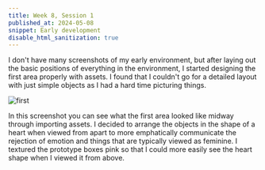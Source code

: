 ```yaml
---
title: Week 8, Session 1
published_at: 2024-05-08
snippet: Early development
disable_html_sanitization: true
---
```




I don't have many screenshots of my early environment, but after laying out the basic positions of everything in the environment, I started designing the first area properly with assets. I found that I couldn't go for a detailed layout with just simple objects as I had a hard time picturing things. 

![first](/at3/first.png)

In this screenshot you can see what the first area looked like midway through importing assets. I decided to arrange the objects in the shape of a heart when viewed from apart to more emphatically communicate the rejection of emotion and things that are typically viewed as feminine. I textured the prototype boxes pink so that I could more easily see the heart shape when I viewed it from above.


<br><br>